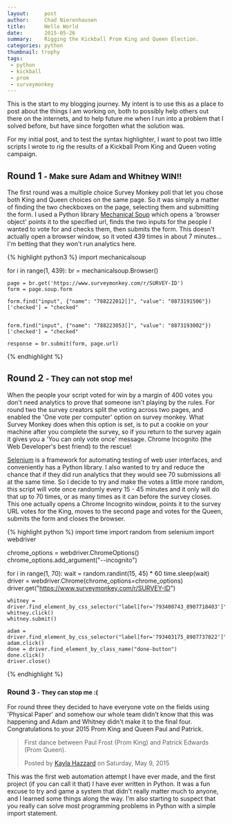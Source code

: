 ```yaml
---
layout:     post
author:     Chad Nierenhausen
title:      Hello World
date:       2015-05-26
summary:    Rigging the Kickball Prom King and Queen Election.
categories: python
thumbnail: trophy
tags:
 - python
 - kickball
 - prom
 - surveymonkey
---
```


This is the start to my blogging journey. My intent is to use this as a place to post about the things I am working on, both to possibly help others out there on the internets, and to help future me when I run into a problem that I solved before, but have since forgotten what the solution was.

For my initial post, and to test the syntax highlighter, I want to post two little scripts I wrote to rig the results of a Kickball Prom King and Queen voting campaign.

## Round 1 <small>- Make sure Adam and Whitney WIN!!</small>

The first round was a multiple choice Survey Monkey poll that let you chose both King and Queen choices on the same page. So it was simply a matter of finding the two checkboxes on the page, selecting them and submitting the form. I used a Python library [Mechanical Soup][ms] which opens a \'browser object\' points it to the specified url, finds the two inputs for the people I wanted to vote for and checks them, then submits the form. This doesn\'t actually open a browser window, so it voted 439 times in about 7 minutes\.\.\. I\'m betting that they won\'t run analytics here.

{% highlight python3 %}
import mechanicalsoup

for i in range(1, 439):
    br = mechanicalsoup.Browser()

    page = br.get('https://www.surveymonkey.com/r/SURVEY-ID')
    form = page.soup.form

    form.find("input", {"name": "788222012[]", "value": "8873191506"})['checked'] = "checked"


    form.find("input", {"name": "788223053[]", "value": "8873193002"})['checked'] = "checked"

    response = br.submit(form, page.url)
{% endhighlight %}


## Round 2 <small>- They can not stop me!</small>

When the people your script voted for win by a margin of 400 votes you don\'t need analytics to prove that someone isn\'t playing by the rules. For round two the survey creators split the voting across two pages, and enabled the \'One vote per computer\' option on survey monkey. What Survey Monkey does when this option is set, is to put a cookie on your machine after you complete the survey, so if you return to the survey again it gives you a \'You can only vote once\' message. Chrome Incognito (the Web Developer\'s best friend) to the rescue!

[Selenium][se] is a framework for automating testing of web user interfaces, and conveniently has a Python library. I also wanted to try and reduce the chance that if they did run analytics that they would see 70 submissions all at the same time. So I decide to try and make the votes a little more random, this script will vote once randomly every 15 - 45 minutes and it only will do that up to 70 times, or as many times as it can before the survey closes. This one actually opens a Chrome Incognito window, points it to the survey URL votes for the King, moves to the second page and votes for the Queen, submits the form and closes the browser.

{% highlight python %}
import time
import random
from selenium import webdriver

chrome_options = webdriver.ChromeOptions()
chrome_options.add_argument("--incognito")

for i in range(1, 70):
    wait = random.randint(15, 45) * 60
    time.sleep(wait)
    driver = webdriver.Chrome(chrome_options=chrome_options)
    driver.get("https://www.surveymonkey.com/r/SURVEY-ID")

    whitney = driver.find_element_by_css_selector("label[for='793400743_8907718403']")
    whitney.click()
    whitney.submit()

    adam = driver.find_element_by_css_selector("label[for='793403175_8907737022']")
    adam.click()
    done = driver.find_element_by_class_name("done-button")
    done.click()
    driver.close()
{% endhighlight %}


### Round 3 <small>- They can stop me :\(</small>

For round three they decided to have everyone vote on the fields using \'Physical Paper\' and somehow our whole team didn\'t know that this was happening and Adam and Whitney didn\'t make it to the final four. Congratulations to your 2015 Prom King and Queen Paul and Patrick.
<p>
<div id="fb-root"></div><script>(function(d, s, id) {  var js, fjs = d.getElementsByTagName(s)[0];  if (d.getElementById(id)) return;  js = d.createElement(s); js.id = id;  js.src = "//connect.facebook.net/en_US/sdk.js#xfbml=1&version=v2.3";  fjs.parentNode.insertBefore(js, fjs);}(document, 'script', 'facebook-jssdk'));</script><div class="fb-video" data-allowfullscreen="true" data-href="/kaylahazzard12/videos/vb.712569687/10153780970324688/?type=1"><div class="fb-xfbml-parse-ignore"><blockquote cite="/kaylahazzard12/videos/10153780970324688/"><a href="/kaylahazzard12/videos/10153780970324688/"></a><p>First dance between Paul Frost (Prom King) and Patrick Edwards (Prom Queen).</p>Posted by <a href="https://www.facebook.com/kaylahazzard12">Kayla Hazzard</a> on Saturday, May 9, 2015</blockquote></div></div>
</p>


This was the first web automation attempt I have ever made, and the first project (if you can call it that) I have ever written in Python. It was a fun excuse to try and game a system that didn\'t really matter much to anyone, and I learned some things along the way. I\'m also starting to suspect that you really can solve most programming problems in Python with a simple import statement.

[ms]:   https://github.com/hickford/MechanicalSoup
[se]:   https://selenium-python.readthedocs.org/
